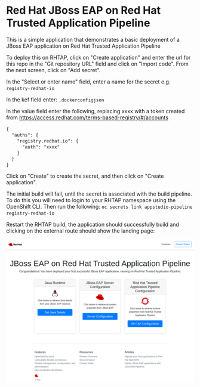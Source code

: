 # Red Hat JBoss EAP on Red Hat Trusted Application Pipeline

This is a simple application that demonstrates a basic deployment of a JBoss EAP application on Red Hat Trusted Application Pipeline

To deploy this on RHTAP, click on "Create application" and enter the url for this repo in the "Git repository URL" field and click on "Import code".  From the next screen, click on "Add secret".

In the "Select or enter name" field, enter a name for the secret e.g. `registry-redhat-io`

In the kef field enter: `.dockerconfigjson`

In the value field enter the following, replacing xxxx with a token created from https://access.redhat.com/terms-based-registry/#/accounts


```
{
  "auths": {
    "registry.redhat.io": {
      "auth": "xxxx"
    }
  }
}
```

Click on "Create" to create the secret, and then click on "Create application".  

The initial build will fail, until the secret is associated with the build pipeline.  To do this you will need to login to your RHTAP namespace using the OpenShift CLI.  Then run the following: `oc secrets link appstudio-pipeline registry-redhat-io`

Restart the RHTAP build, the application should successfully build and clicking on the external route should show the landing page:


![Screenshot](src/main/webapp/assets/img/page.png)



